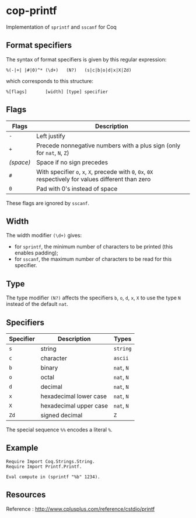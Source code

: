 # cop-printf

Implementation of `sprintf` and `sscanf` for Coq

## Format specifiers

The syntax of format specifiers is given by this regular expression:

```
%(-|+| |#|0)^* (\d+)   (N?)   (s|c|b|o|d|x|X|Zd)
```

which corresponds to this structure:

```
%[flags]       [width] [type] specifier
```

## Flags

| Flags | Description                                                                 |
|-------|-----------------------------------------------------------------------------|
| `-`   | Left justify                                                                |
| `+`   | Precede nonnegative numbers with a plus sign (only for `nat`, `N`, `Z`)     |
| *(space)* | Space if no sign precedes                                               |
| `#`   | With specifier `o`, `x`, `X`, precede with `0`, `0x`, `0X` respectively for values different than zero |
| `0`   | Pad with 0's instead of space                                               |

These flags are ignored by `sscanf`.

## Width

The width modifier `(\d+)` gives:

- for `sprintf`, the minimum number of characters to be printed (this enables padding);
- for `sscanf`, the maximum number of characters to be read for this specifier.

## Type

The type modifier `(N?)` affects the specifiers `b`, `o`, `d`, `x`, `X` to use the
type `N` instead of the default `nat`.

## Specifiers

| Specifier | Description            | Types      |
|-----------|------------------------|------------|
| `s`       | string                 | `string`   |
| `c`       | character              | `ascii`    |
| `b`       | binary                 | `nat`, `N` |
| `o`       | octal                  | `nat`, `N` |
| `d`       | decimal                | `nat`, `N` |
| `x`       | hexadecimal lower case | `nat`, `N` |
| `X`       | hexadecimal upper case | `nat`, `N` |
| `Zd`      | signed decimal         | `Z`        |

The special sequence `%%` encodes a literal `%`.

## Example

```Coq
Require Import Coq.Strings.String.
Require Import Printf.Printf.

Eval compute in (sprintf "%b" 1234).
```

## Resources

Reference : http://www.cplusplus.com/reference/cstdio/printf
